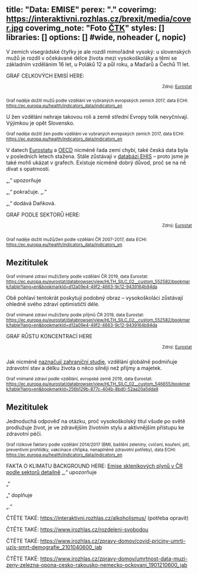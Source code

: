 title: "Data: EMISE"
perex: "."
coverimg: https://interaktivni.rozhlas.cz/brexit/media/cover.jpg
coverimg_note: "Foto <a href='https://ctk.cz'>ČTK</a>"
styles: []
libraries: []
options: [] #wide, noheader (, nopic)
---
V zemích visegrádské čtyřky je ale rozdíl mimořádně vysoký: u slovenských mužů je rozdíl v očekávané délce života mezi vysokoškoláky a těmi se základním vzděláním 16 let, u Poláků 12 a půl roku, a Maďarů a Čechů 11 let.

GRAF CELKOVÝCH EMISÍ HERE:
<wide>
<div id="graf-1" style="max-width: 820px; margin-left: auto; margin-right: auto;"></div>
<div style="text-align: right; padding-bottom: 10px">
  <small>Zdroj: <a href="https://ec.europa.eu/eurostat/databrowser/view/HLTH_SILC_02__custom_552582/bookmark/table?lang=en&bookmarkId=d12a09e4-49f2-4663-9c12-9439164b94da">Eurostat</a></small>
</div>
</wide>

<small>Graf naděje dožití mužů podle vzdělání ve vybraných evropských zemích 2017, data ECHI: https://ec.europa.eu/health/indicators_data/indicators_en</small>

U žen vzdělání nehraje takovou roli a země střední Evropy tolik nevyčnívají. Výjimkou je opět Slovensko.

<small>Graf naděje dožití žen podle vzdělání ve vybraných evropských zemích 2017, data ECHI: https://ec.europa.eu/health/indicators_data/indicators_en</small>

V datech [Eurostatu]() a [OECD]() nicméně řada zemí chybí, také česká data byla v posledních letech stažena. Stále zůstávají v [databázi EHIS]() – proto jsme je také mohli ukázat v grafech. Existuje nicméně dobrý důvod, proč se na ně dívat s opatrností.

„,“ upozorňuje 

„,“ pokračuje. „.“

„,“ dodává Daňková.

GRAF PODLE SEKTORŮ HERE:
<wide>
<div id="graf-1" style="max-width: 820px; margin-left: auto; margin-right: auto;"></div>
<div style="text-align: right; padding-bottom: 10px">
  <small>Zdroj: <a href="https://ec.europa.eu/eurostat/databrowser/view/HLTH_SILC_02__custom_552582/bookmark/table?lang=en&bookmarkId=d12a09e4-49f2-4663-9c12-9439164b94da">Eurostat</a></small>
</div>
</wide>

<small>Graf naděje dožití mužů/žen podle vzdělání ČR 2007-2017, data ECHI: https://ec.europa.eu/health/indicators_data/indicators_en</small>

## Mezititulek


<small>Graf vnímané zdraví muži/ženy podle vzdělání ČR 2019, data Eurostat: https://ec.europa.eu/eurostat/databrowser/view/HLTH_SILC_02__custom_552582/bookmark/table?lang=en&bookmarkId=d12a09e4-49f2-4663-9c12-9439164b94da</small>

Obě pohlaví tentokrát poskytují podobný obraz – vysokoškoláci zůstávají ohledně svého zdraví optimističtí déle.

<small>Graf vnímané zdraví muži/ženy podle příjmů ČR 2019, data Eurostat: https://ec.europa.eu/eurostat/databrowser/view/HLTH_SILC_02__custom_552582/bookmark/table?lang=en&bookmarkId=d12a09e4-49f2-4663-9c12-9439164b94da</small>

GRAF RŮSTU KONCENTRACÍ HERE
<wide>
<div id="graf-1" style="max-width: 820px; margin-left: auto; margin-right: auto;"></div>
<div style="text-align: right; padding-bottom: 10px">
  <small>Zdroj: <a href="https://ec.europa.eu/eurostat/databrowser/view/HLTH_SILC_02__custom_552582/bookmark/table?lang=en&bookmarkId=d12a09e4-49f2-4663-9c12-9439164b94da">Eurostat</a></small>
</div>
</wide>

Jak nicméně [naznačují zahraniční studie](), vzdělání globálně podmiňuje zdravotní stav a délku života o něco silněji než příjmy a majetek.

<small>Graf vnímané zdraví podle vzdělání, evropské země 2019, data Eurostat: https://ec.europa.eu/eurostat/databrowser/view/HLTH_SILC_02__custom_546655/bookmark/table?lang=en&bookmarkId=256b129b-877c-404b-8bd0-52aa20a5dda9</small>

## Mezititulek

Jednoduchá odpověď na otázku, proč vysokoškolský titul všude po světě prodlužuje život, je ve zdravějším životním stylu a aktivnějším přístupu ke zdravotní péči.

<small>Graf rizikové faktory podle vzdělání 2014/2017 (BMI, baštění zeleniny, cvičení, kouření, pití, preventivní prohlídky, vakcinace chřipka, nenaplněné zdravotní potřeby), data ECHI: https://ec.europa.eu/health/indicators_data/indicators_en</small>

FAKTA O KLIMATU BACKGROUND HERE:
<wide>
<a href="https://faktaoklimatu.cz/infografiky/emise-cr-detail" target="_blank" rel="noopener">Emise skleníkových plynů v ČR podle sektorů detailně</a>
</wide>
„,“ upozorňuje 

„“

„“ doplňuje

„.“

ČTĚTE TAKÉ: https://interaktivni.rozhlas.cz/alkoholismus/ (potřeba opravit)

ČTĚTE TAKÉ: https://www.irozhlas.cz/rozdeleni-svobodou  

ČTĚTE TAKÉ: https://www.irozhlas.cz/zpravy-domov/covid-priciny-umrti-uzis-smrt-demografie_2101040600_jab  

ČTĚTE TAKÉ: https://www.irozhlas.cz/zpravy-domov/umrtnost-data-muzi-zeny-zelezna-opona-cesko-rakousko-nemecko-ockovani_1901210600_jab 